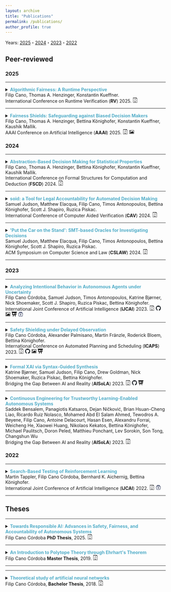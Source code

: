 ```yaml
---
layout: archive
title: "Publications"
permalink: /publications/
author_profile: true
---
```


Years: [2025](#2025)・[2024](#2024)・[2023](#2023)・[2022](#2022)

## Peer-reviewed ##

### 2025 ###

---

<details>
<summary> 
<strong style="color:#52adc8">Algorithmic Fairness: A Runtime Perspective</strong> <br>
 Filip Cano, Thomas A. Henzinger, Konstantin Kueffner.
<br>
International Conference on Runtime Verification (<strong>RV</strong>) 2025.
<a href="https://arxiv.org/pdf/2507.20711"
style="text-decoration: none;">
<img src="./../images/pdf-svg.svg" width=16em title="pdf"/>
</a>
</summary>
<br>
<div style="margin-left: 2em">
<strong> Abstract: </strong>
Fairness in AI is traditionally studied as a static property evaluated once, over a fixed dataset. However, real-world AI systems operate sequentially, with outcomes and environments evolving over time. This paper proposes a framework for analysing fairness as a runtime property. Using a minimal yet expressive model based on sequences of coin tosses with possibly evolving biases, we study the problems of monitoring and enforcing fairness expressed in either toss outcomes or coin biases. Since there is no one-size-fits-all solution for either problem, we provide a summary of monitoring and enforcement strategies, parametrised by environment dynamics, prediction horizon, and confidence thresholds. For both problems, we present general results under simple or minimal assumptions. We survey existing solutions for the monitoring problem for Markovian and additive dynamics, and existing solutions for the enforcement problem in static settings with known dynamics.
<br>
<br>
</div>
</details>

---

<details>
<summary> 
<strong style="color:#52adc8">Fairness Shields: Safeguarding against Biased Decision Makers</strong> <br>
 Filip Cano, Thomas A. Henzinger, Bettina Könighofer, Konstantin Kueffner, Kaushik Mallik.
<br>
AAAI Conference on Artificial Intelligence (<strong>AAAI</strong>) 2025.
<a href="https://ojs.aaai.org/index.php/AAAI/article/view/33719/35874"
style="text-decoration: none;">
<img src="./../images/pdf-svg.svg" width=16em title="pdf"/>
</a>
<a href="./../files/aaai25-poster.pdf" style="text-decoration: none;">
<img src="./../images/poster-icon.svg" width=16em title="Poster"/>
</a>
</summary>
<br>
<div style="margin-left: 2em">
<strong> Abstract: </strong>
As AI-based decision-makers increasingly influence decisions that affect humans, it is crucial to ensure their decisions are fair and unbiased. Most algorithms for fair decision-making provide probabilistic guarantees of fairness over the long run, not providing any guarantees at specific intervals, such as yearly or quarterly. In this paper, we introduce a novel neurosymbolic approach to guarantee fairness in every finite run through the use of a symbolic runtime enforcer called a *fairness shield*. The fairness shield monitors and minimally intervenes in the decision-maker’s decisions to ensure that fairness criteria are met either within a bounded horizon or periodically, while also minimizing the costs associated with such interventions as specified by a given cost function. Given a distribution over future decisions and their costs, we present algorithms to compute fairness shields by solving a bounded-horizon optimal control problem. We present synthesis algorithms for four types of fairness shields, each tailored to different operational settings. Our empirical evaluation demonstrates the effectiveness of these shields in ensuring fairness while maintaining cost efficiency across various scenarios.
<br>
<br>
</div>
</details>

<!-- ---




<details>
<summary> 
<strong style="color:#52adc8">Machine Unlearning using Forgetting Neural Networks</strong> <br>
 Amartya Hatua, Trung T. Nguyen, Filip Cano, Andrew H. Sung
<br>
International Conference on Agents and Artificial Intelligence (<strong>ICAART</strong>) 2025.
<a href="https://arxiv.org/pdf/2410.22374"
style="text-decoration: none;">
<img src="./../images/pdf-svg.svg" width=16em title="pdf"/>
</a>
</summary>
<br>
<div style="margin-left: 2em">
<strong> Abstract: </strong>
Modern computer systems store vast amounts of personal data, enabling advances in AI and ML but risking user privacy and trust. For privacy reasons, it is desired sometimes for an ML model to forget part of the data it was trained on. This paper presents a new approach to machine unlearning using forgetting neural networks (FNN). FNNs are neural networks with specific forgetting layers, that take inspiration from the processes involved when a human brain forgets. While FNNs had been proposed as a theoretical construct, they have not been previously used as a machine unlearning method. We describe four different types of forgetting layers and study their properties. In our experimental evaluation, we report our results on the MNIST handwritten digit recognition and fashion datasets. The effectiveness of the unlearned models was tested using Membership Inference Attacks (MIA). Successful experimental results demonstrate the great potential of our proposed method for dealing with the machine unlearning problem.
<br>
<br>
</div>
</details> -->





### 2024 ###

---



<details>
<summary> 
<strong style="color:#52adc8">Abstraction-Based Decision Making for Statistical Properties</strong> <br>
 Filip Cano, Thomas A. Henzinger, Bettina Könighofer, Konstantin Kueffner, Kaushik Mallik.
<br>
International Conference on Formal Structures for Computation and Deduction (<strong>FSCD</strong>) 2024.
<a href="./../files/fscd24-paper.pdf"
style="text-decoration: none;">
<img src="./../images/pdf-svg.svg" width=16em title="pdf"/>
</a>
</summary>
<br>
<div style="margin-left: 2em">
<strong> Abstract: </strong>
Sequential decision-making in probabilistic environments is a fundamental problem with many applications in AI and economics. In this paper, we present an algorithm for synthesizing sequential decision-making agents that optimize statistical properties such as maximum and average response times. In the general setting of sequential decision-making, the environment is modeled as a random process that generates inputs. The agent responds to each input, aiming to maximize rewards and minimize costs within a specified time horizon. The corresponding synthesis problem is known to be PSPACE-hard. We consider the special case where the input distribution, reward, and cost depend on input-output statistics specified by counter automata. For such problems, this paper presents the first PTIME synthesis algorithms. We introduce the notion of statistical abstraction, which clusters statistically indistinguishable input-output sequences into equivalence classes. This abstraction allows for a dynamic programming algorithm whose complexity grows polynomially with the considered horizon, making the statistical case exponentially more efficient than the general case. We evaluate our algorithm on three different application scenarios of a client-server protocol, where multiple clients compete via bidding to gain access to the service offered by the server. The synthesized policies optimize profit while guaranteeing that none of the server’s clients is disproportionately starved of the service.
<br>
<br>
<details><summary>BibTex:</summary>
<pre>
@inproceedings{cano2024abstraction,
  author =	{Cano, Filip and Henzinger, Thomas A. and K\"{o}nighofer, Bettina and Kueffner, Konstantin and Mallik, Kaushik},
  title =	{Abstraction-Based Decision Making for Statistical Properties},
  booktitle =	{9th International Conference on Formal Structures for Computation and Deduction (FSCD 2024)},
  pages =	{2:1--2:17},
  series =	{Leibniz International Proceedings in Informatics (LIPIcs)},
  year =	{2024},
  volume =	{299},
  publisher =	{Schloss Dagstuhl -- Leibniz-Zentrum f{\"u}r Informatik},
  address =	{Dagstuhl, Germany}
}

</pre>
</details>
</div>
</details>

---

<details>
<summary> 
<strong style="color:#52adc8">soid: a Tool for Legal Accountability for Automated Decision Making </strong> <br>
Samuel Judson, Matthew Elacqua, Filip Cano, Timos Antonopoulos, Bettina Könighofer, Scott J. Shapiro, Ruzica Piskac.
<br>
International Conference of Computer Aided Verification (<strong>CAV</strong>) 2024.
<a href="./../files/cav24-paper.pdf"
style="text-decoration: none;">
<img src="./../images/pdf-svg.svg" width=16em title="pdf"/>
</a>
</summary>
<br>
<div style="margin-left: 2em">
<strong> Abstract: </strong>
We present soid, a tool for interrogating the decision making of autonomous agents using SMT-based automated reasoning. Relying on the Z3 SMT solver and KLEE symbolic execution engine, soid allows investigators to receive rigorously proven answers to factual and counterfactual queries about agent behavior, enabling effective legal and engineering accountability for harmful or otherwise incorrect decisions. We evaluate soid qualitatively and quantitatively on a pair of examples, i) a buggy implementation of a classic decision tree inference benchmark from the explainable AI (XAI) literature; and ii) a car crash in a simulated physics environment. For the latter, we also contribute the soid-gui, a domain-specific, web-based example interface for legal and other practitioners to specify factual and counterfactual queries without requiring sophisticated programming or formal methods expertise.
<br>
<br>
<details><summary>BibTex:</summary>
<pre>
@inproceedings{judson2024soid,
  title={soid: {A} Tool for Legal Accountability for Automated Decision Making},
  author={Judson, Samuel and Elacqua, Matthee and Cano, Filip and Antonopoulos, Timos and K{\"o}nighofer, Bettina and Shapiro, Scott J. and Piskac, Ruzica},
  booktitle = {Computer Aided Verification - 36th International Conference, {CAV}},
  series       = {Lecture Notes in Computer Science},
  volume       = {14682},
  pages        = {233--246},
  publisher    = {Springer},
  year         = {2024}
}


</pre>
</details>
</div>
</details>

---

<details>
<summary> 
<strong style="color:#52adc8">'Put the Car on the Stand': SMT-based Oracles for Investigating Decisions</strong> <br>
Samuel Judson, Matthew Elacqua, Filip Cano, Timos Antonopoulos, Bettina Könighofer, Scott J. Shapiro, Ruzica Piskac.
<br>
ACM Symposium on Computer Science and Law (<strong>CSLAW</strong>) 2024.
<a href="./../files/cslaw24-paper.pdf"
style="text-decoration: none;">
<img src="./../images/pdf-svg.svg" width=16em title="pdf"/>
</a>
</summary>
<br>
<div style="margin-left: 2em">
<strong> Abstract: </strong>
Principled accountability in the aftermath of harms is essential to
the trustworthy design and governance of algorithmic decision
making. Legal theory offers a paramount method for assessing culpability: putting the agent ‘on the stand’ to subject their actions
and intentions to cross-examination. We show that under minimal
assumptions automated reasoning can rigorously interrogate algorithmic behaviors as in the adversarial process of legal fact finding.
We use the formal methods of symbolic execution and satisfiability
modulo theories (SMT) solving to discharge queries about agent
behavior in factual and counterfactual scenarios, as adaptively formulated by a human investigator. We implement our framework
and demonstrate its utility on an illustrative car crash scenario.
<br>
<br>
<details><summary>BibTex:</summary>
<pre>
@inproceedings{judson2024put,
  title={'Put the Car on the Stand': {SMT}-based Oracles for Investigating Decisions},
  author={Judson, Samuel and Elacqua, Matthee and Cano, Filip and Antonopoulos, Timos and K{\"o}nighofer, Bettina and Shapiro, Scott J. and Piskac, Ruzica},
  booktitle    = {Proceedings of the Symposium on Computer Science and Law, {CSLAW}
                  2024, Boston, MA, USA, March 12-13, 2024},
  pages        = {73--85},
  publisher    = {ACM},
  year         = {2024}
}


</pre>
</details>
</div>
</details>

---


### 2023 ###

---

<details>
<summary> 
<strong style="color:#52adc8">Analyzing Intentional Behavior in Autonomous Agents under Uncertainty</strong> <br>
Filip Cano Córdoba, Samuel Judson, Timos Antonopoulos, Katrine Bjørner, Nick Shoemaker, Scott J. Shapiro, Ruzica Piskac, Bettina Könighofer.
<br>
International Joint Conference of Artificial Intelligence (<strong>IJCAI</strong>) 2023.
<a href="https://www.ijcai.org/proceedings/2023/0042.pdf"
style="text-decoration: none;">
<img src="./../images/pdf-svg.svg" width=16em title="pdf"/>
</a>
<a href="https://github.com/filipcano/intentional-autonomous-agents" style="text-decoration: none;">
<img src="./../images/github-icon.svg" width=16em title="Repository"/>
</a>
<a href="./../files/ijcai23-poster.pdf" style="text-decoration: none;">
<img src="./../images/poster-icon.svg" width=16em title="Poster"/>
</a>
<a href="./../files/ijcai23-slides.pptx" style="text-decoration: none;">
<img src="./../images/slides-icon.svg" width=16em title="Slides"/>
</a>
<a href="https://recorder-v3.slideslive.com/?share=84865&s=0c054fdc-adfd-4ef6-8302-5a3f3710089b" style="text-decoration: none;">
<img src="./../images/video-icon.svg" width=16em title="Talk recording"/>
</a>
</summary>
<br>
<div style="margin-left: 2em">
<strong> Abstract: </strong>
Principled accountability for autonomous decision-making in uncertain environments requires distinguishing intentional outcomes from negligent designs from actual accidents. We propose analyzing the behavior of autonomous agents through a quantitative measure of the evidence of intentional behavior. We model an uncertain environment as a Markov Decision Process (MDP). For a given scenario, we rely on probabilistic model checking to compute the ability of the agent to influence reaching a certain event. We call this the scope of agency. We say that there is evidence of intentional behavior if the scope of agency is high and the decisions of the agent are close to being optimal for reaching the event. Our method applies counterfactual reasoning to automatically generate relevant scenarios that can be analyzed to increase the confidence of our assessment. In a case study, we show how our method can distinguish between 'intentional' and 'accidental' traffic collisions.
<br>
<br>
<details><summary>BibTex:</summary>
<pre>
@inproceedings{canocordoba2023analyzing,
  title={Analyzing Intentional Behavior in Autonomous Agents under Uncertainty},
  author={Cano C{\'o}rdoba, Filip and Judson, Samuel and Antonopoulos, Timos and Bj{\o}rner, Katrine and Shoemaker, Nicholas and Shapiro, Scott J and Piskac, Ruzica and K{\"o}nighofer, Bettina},
  booktitle = {Proceedings of the Thirty-Second International Joint Conference on Artificial Intelligence, {IJCAI} 2023},
  year={2023}
}

</pre>
</details>
</div>
</details>

---

<details>
<summary> 
<strong style="color:#52adc8">Safety Shielding under Delayed Observation</strong> <br>
Filip Cano Córdoba, Alexander Palmisano, Martin Fränzle, Roderick Bloem, Bettina Könighofer. 
<br>
International Conference on Automated Planning and Scheduling (<strong>ICAPS</strong>) 2023.
<a href="https://ojs.aaai.org/index.php/ICAPS/article/view/27181/26954" style="text-decoration: none;">
<img src="./../images/pdf-svg.svg" width=16em title="pdf"/>
</a>
<a href="https://github.com/filipcano/safety-shields-delayed" style="text-decoration: none;">
<img src="./../images/github-icon.svg" width=16em title="Repository"/>
</a>
<a href="./../files/icaps23-poster.pdf" style="text-decoration: none;">
<img src="./../images/poster-icon.svg" width=16em title="Poster"/>
</a>
<a href="./../files/icaps23-slides.pptx" style="text-decoration: none;">
<img src="./../images/slides-icon.svg" width=16em title="Slides"/>
</a>
</summary>
<br>
<div style="margin-left: 2em">
<strong> Abstract: </strong>
Agents operating in physical environments need to be able to handle delays in the input and output signals since neither data transmission nor sensing or actuating the environment are instantaneous. Shields are correct-by-construction runtime enforcers that guarantee safe execution by correcting any action that may cause a violation of a formal safety specification. Besides providing safety guarantees, shields should interfere minimally with the agent. Therefore, shields should pick the safe corrective actions in such a way that future interferences are most likely minimized. Current shielding approaches do not consider possible delays in the input signals in their safety analyses. In this paper, we address this issue. We propose synthesis algorithms to compute delay-resilient shields that guarantee safety under worst-case assumptions on the delays of the input signals. We also introduce novel heuristics for deciding between multiple corrective actions, designed to minimize future shield interferences caused by delays. As a further contribution, we present the first integration of shields in a realistic driving simulator. We implemented our delayed shields in the driving simulator Carla. We shield potentially unsafe autonomous driving agents in different safety-critical scenarios and show the effect of delays on the safety analysis.
<br>
<br>
<details><summary>BibTex:</summary>
<pre>
@article{Cano2023, 
  title={Safety Shielding under Delayed Observation}, 
  author={Cano Córdoba, Filip and Palmisano, Alexander and Fränzle, Martin and Bloem, Roderick and Könighofer, Bettina}, 
  journal={Proceedings of the International Conference on Automated Planning and Scheduling}, 
  volume={33},  
  number={1}, 
  pages={80-85},
  year={2023}
}

</pre>
</details>
</div>
</details>

---


<details>
<summary> 
<strong style="color:#52adc8">Formal XAI via Syntax-Guided Synthesis</strong> <br>
Katrine Bjørner, Samuel Judson, Filip Cano, Drew Goldman, Nick Shoemaker, Ruzica Piskac, Bettina Könighofer.
<br>
Bridging the Gap Between AI and Reality (<strong>AISoLA</strong>) 2023.
<a href="../files/isola23-paper.pdf"
style="text-decoration: none;">
<img src="./../images/pdf-svg.svg" width=16em title="pdf"/>
</a>
<a href="https://github.com/kbjorner/synthesis" style="text-decoration: none;">
<img src="./../images/github-icon.svg" width=16em title="Repository"/>
</a>
<a href="./../files/aisola2023-slides.pptx" style="text-decoration: none;">
<img src="./../images/slides-icon.svg" width=16em title="Slides"/>
</a>
</summary>
<br>
<div style="margin-left: 2em">
<strong> Abstract: </strong>
In this paper, we propose a novel application of syntax-guided synthesis to find symbolic representations of a model’s decision-making process, designed for easy comprehension and validation by humans. Our approach takes input-output samples from complex machine learning models, such as deep neural networks, and automatically derives interpretable mimic programs. A mimic program precisely imitates the behavior of an opaque model over the provided data. We discuss various types of grammars that are well-suited for computing mimic programs for tabular and image input data. Our experiments demonstrate the potential of the proposed method: wesuccessfully synthesized mimic programs for neural networks trained on the MNIST and the Pima Indians diabetes data sets. All experiments were performed using the SMT-based cvc5 synthesis tool.
<br>
<br>
<details><summary>BibTex:</summary>
<pre>
@inproceedings{DBLP:conf/vecos/BjornerJCGSPK23,
  author       = {Katrine Bj{\o}rner and
                  Samuel Judson and
                  Filip Cano and
                  Drew Goldman and
                  Nicholas Shoemaker and
                  Ruzica Piskac and
                  Bettina K{\"{o}}nighofer},
  title        = {Formal {XAI} via Syntax-Guided Synthesis},
  booktitle    = {AISoLA},
  series       = {Lecture Notes in Computer Science},
  volume       = {14380},
  pages        = {119--137},
  publisher    = {Springer},
  year         = {2023}
}

</pre>
</details>
</div>
</details>


---


<details>
<summary> 
<strong style="color:#52adc8">Continuous Engineering for Trustworthy Learning-Enabled Autonomous Systems</strong> <br>
Saddek Bensalem, Panagiotis Katsaros, Dejan Ničković, Brian Hsuan-Cheng Liao, Ricardo Ruiz Nolasco, Mohamed Abd El Salam Ahmed, Tewodros A. Beyene, Filip Cano, Antoine Delacourt, Hasan Esen, Alexandru Forrai, Weicheng He, Xiaowei Huang, Nikolaos Kekatos, Bettina Könighofer, Michael Paulitsch, Doron Peled, Matthieu Ponchant, Lev Sorokin, Son Tong, Changshun Wu 
<br>
Bridging the Gap Between AI and Reality (<strong>AISoLA</strong>) 2023.
<a href="https://link.springer.com/content/pdf/10.1007/978-3-031-46002-9_15.pdf"
style="text-decoration: none;">
<img src="./../images/pdf-svg.svg" width=16em title="pdf"/>
</a>
</summary>
<br>
<div style="margin-left: 2em">
<strong> Abstract: </strong>
Learning-enabled autonomous systems (LEAS) use machine learning (ML) components for essential functions of autonomous operation, such as perception and control. LEAS are often safety-critical. The development and integration of trustworthy ML components present new challenges that extend beyond the boundaries of system’s design to the system’s operation in its real environment. This paper introduces the methodology and tools developed within the frame of the FOCETA European project towards the continuous engineering of trustworthy LEAS. Continuous engineering includes iterations between two alternating phases, namely: (i) design and virtual testing, and (ii) deployment and operation. Phase (i) encompasses the design of trustworthy ML components and the system’s validation with respect to formal specifications of its requirements via modeling and simulation. An integral part of both the simulation-based testing and the operation of LEAS is the monitoring and enforcement of safety, security and performance properties and the acquisition of information for the system’s operation in its environment. Finally, we show how the FOCETA approach has been applied to realistic continuous engineering workflowsfor three different LEAS from automotive and medical application domains.
<br>
<br>
<details><summary>BibTex:</summary>
<pre>
@inproceedings{DBLP:conf/vecos/BensalemKNLNABCDEFHHKKPPPSTW23,
  author       = {Saddek Bensalem and
                  Panagiotis Katsaros and
                  Dejan Nickovic and
                  Brian Hsuan{-}Cheng Liao and
                  Ricardo Ruiz Nolasco and
                  Mohamed Abd El Salam Ahmed and
                  Tewodros A. Beyene and
                  Filip Cano and
                  Antoine Delacourt and
                  Hasan Esen and
                  Alexandru Forrai and
                  Weicheng He and
                  Xiaowei Huang and
                  Nikolaos Kekatos and
                  Bettina K{\"{o}}nighofer and
                  Michael Paulitsch and
                  Doron Peled and
                  Matthieu Ponchant and
                  Lev Sorokin and
                  Son Tong and
                  Changshun Wu},
  title        = {Continuous Engineering for Trustworthy Learning-Enabled Autonomous
                  Systems},
  booktitle    = {AISoLA},
  series       = {Lecture Notes in Computer Science},
  volume       = {14380},
  pages        = {256--278},
  publisher    = {Springer},
  year         = {2023}
}

</pre>
</details>
</div>
</details>


### 2022 ###

---

<details>
<summary> 
<strong style="color:#52adc8">Search-Based Testing of Reinforcement Learning</strong> <br>
Martin Tappler, Filip Cano Córdoba, Bernhard K. Aichernig, Bettina Könighofer. 
<br>
International Joint Conference of Artificial Intelligence (<strong>IJCAI</strong>) 2022.
<a href="https://www.ijcai.org/proceedings/2022/0072.pdf" style="text-decoration: none;">
<img src="./../images/pdf-svg.svg" width=16em title="pdf"/>
</a>
<a href="https://slideslive.com/38985048/searchbased-testing-of-reinforcement-learning" style="text-decoration: none;">
<img src="./../images/video-icon.svg" width=16em title="Talk recording"/>
</a>
</summary>
<br>
<div style="margin-left: 2em">
<strong> Abstract: </strong>
Evaluation of deep reinforcement learning (RL) is inherently challenging. Especially the opaqueness of learned policies and the stochastic nature of both agents and environments make testing the behavior of deep RL agents difficult. We present a search-based testing framework that enables a wide range of novel analysis capabilities for evaluating the safety and performance of deep RL agents. For safety testing, our framework utilizes a search algorithm that searches for a reference trace that solves the RL task. The backtracking states of the search, called boundary states, pose safety-critical situations. We create safety test-suites that evaluate how well the RL agent escapes safety-critical situations near these boundary states. For robust performance testing, we create a diverse set of traces via fuzz testing. These fuzz traces are used to bring the agent into a wide variety of potentially unknown states from which the average performance of the agent is compared to the average performance of the fuzz traces. We apply our search-based testing approach on RL for Nintendo's Super Mario Bros.

<br>
<br>
<details><summary>BibTex:</summary>
<pre>
@inproceedings{ijcai2022p0072,
  title     = {Search-Based Testing of Reinforcement Learning},
  author    = {Tappler, Martin and Cano Córdoba, Filip and Aichernig, Bernhard K. and Könighofer, Bettina},
  booktitle = {Proceedings of the Thirty-First International Joint Conference on
               Artificial Intelligence, {IJCAI-22}},
  publisher = {International Joint Conferences on Artificial Intelligence Organization},
  editor    = {Lud De Raedt},
  pages     = {503--510},
  year      = {2022},
  month     = {7},
  note      = {Main Track},
  doi       = {10.24963/ijcai.2022/72},
  url       = {https://doi.org/10.24963/ijcai.2022/72},
}

</pre>
</details>
</div>
</details>

---

## Theses ##

<!-- ## 2019 ## -->


---

<details>
<summary> 
<strong style="color:#52adc8">Towards Responsible AI: Advances in Safety, Fairness, and Accountability of Autonomous Systems</strong> <br>
Filip Cano Córdoba
<strong>PhD Thesis</strong>, 2025.
<a href="https://graz.elsevierpure.com/files/92669538/PhD_Thesis_Filip_Cano.pdf">
<img src="./../images/pdf-svg.svg" width=16em title="pdf"/>
</a>
</summary>
<br>
<div style="margin-left: 2em">
<strong> Abstract: </strong>
Ensuring responsible use of artificial intelligence (AI) has become imperative as autonomous systems increasingly influence critical societal domains. However, the concept of trustworthy AI remains broad and multi-faceted. This thesis advances knowledge in the safety, fairness, transparency, and accountability of AI systems.

In safety, we extend classical deterministic shielding techniques to become resilient against delayed observations, enabling practical deployment in real-world conditions. 
We also implement both deterministic and probabilistic safety shields into simulated autonomous vehicles to prevent collisions with road users, validating the use of these techniques in realistic driving simulators.

We introduce fairness shields, a novel post-processing approach to enforce group fairness in sequential decision-making settings over finite and periodic time horizons. By optimizing intervention costs while strictly ensuring fairness constraints, this method efficiently balances fairness with minimal interference.

For transparency and accountability, we propose a formal framework for assessing intentional behaviour in probabilistic decision-making agents, introducing quantitative metrics of agency and intention quotient. We use these metrics to propose a retrospective analysis of intention, useful for determining responsibility when autonomous systems cause unintended harm.

Finally, we unify these contributions through the reactive decision-making framework, providing a general formalization that consolidates previous approaches. Collectively, the advancements presented contribute practically to the realization of safer, fairer, and more accountable AI systems, laying the foundations for future research in trustworthy AI.
<br>
<br>
<details><summary>BibTex:</summary>
<pre>
@phdthesis{cano2025towards,
  title = "Towards Responsible AI: Advances in Safety, Fairness, and Accountability of Autonomous Systems",
  author = "{Cano C\'ordoba}, Filip",
  year = "2025",
  school = "Graz University of Technology (90000)",
}
</pre>
</details>
</div>
</details>

---


<details>
<summary> 
<strong style="color:#52adc8">An Introduction to Polytope Theory through Ehrhart's Theorem</strong> <br>
Filip Cano Córdoba
<strong>Master Thesis</strong>, 2019.
<a href="https://upcommons.upc.edu/handle/2117/171328">
<img src="./../images/pdf-svg.svg" width=16em title="pdf"/>
</a>
</summary>
<br>
<div style="margin-left: 2em">
<strong> Abstract: </strong>
A classic introduction to polytope theory is presented, serving as the foundation to develop more advanced theoretical tools, namely the algebra of polyhedra and the use of valuations. The main theoretical objective is the construction of the so called Berline-Vergne valuation. Most of the theoretical development is aimed towards this goal. A little survey on Ehrhart positivity is presented, as well as some calculations that lead to conjecture that generalized permutohedra have positive coefficients in their Ehrhart polynomials. Throughout the thesis three different proofs of Ehrhart's theorem are presented, as an application of the new techniques developed.

<br>
<br>
<details><summary>BibTex:</summary>
<pre>
@mastersthesis{cano2019introduction,
  title={An Introduction to Polytope Theory through Ehrhart's Theorem},
  author={Cano C{\'o}rdoba, Filip},
  type={M.S. thesis},
  year={2019},
  school={Universitat Polit{\`e}cnica de Catalunya}
}
</pre>
</details>
</div>
</details>

---

<!-- ## 2018 ## -->

---

<details>
<summary> 
<strong style="color:#52adc8">Theoretical study of artificial neural networks</strong> <br>
Filip Cano Córdoba, <strong>Bachelor Thesis</strong>, 2018.
<a href="https://upcommons.upc.edu/bitstream/handle/2117/121051/memoria.pdf">
<img src="./../images/pdf-svg.svg" width=16em title="pdf"/>
</a>
</summary>
<br>
<div style="margin-left: 2em">
<strong> Abstract: </strong>
The basic structure and definitions of artificial neural networks are exposed, as an introduction to Machine Learning algorithms. The theoretical description is emphasized and representation power of both shallow and deep networks is studied, proving the so called \textit{Universality Theorem}. Then the properties and limitations of learning algorithms are studied. More specifically, the \textit{No Free Lunch Theorem} is presented and proven, and then some recent approaches to the open problem of convergence of Stochastic Gradient Descent applied to neural networks are presented. Finally, a concept of forgetting in neural networks is introduced and some results on this model are given throughout the thesis.

<br>
<br>
<details><summary>BibTex:</summary>
<pre>
@mastersthesis{cano2018theoretical,
  title={Theoretical study of artificial neural networks},
  author={Cano C{\'o}rdoba, Felipe},
  type={B.S. thesis},
  year={2018},
  school={Universitat Polit{\`e}cnica de Catalunya}
}
</pre>
</details>
</div>
</details>

